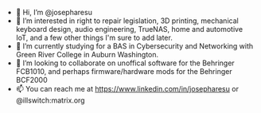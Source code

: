 - 👋 Hi, I’m @josepharesu
- 👀 I’m interested in right to repair legislation, 3D printing, mechanical keyboard design, audio engineering, TrueNAS, home and automotive IoT, and a few other things I'm sure to add later.
- 🌱 I’m currently studying for a BAS in Cybersecurity and Networking with Green River College in Auburn Washington.
- 💞️ I’m looking to collaborate on unoffical software for the Behringer FCB1010, and perhaps firmware/hardware mods for the Behringer BCF2000  
- 📫 You can reach me at https://www.linkedin.com/in/josepharesu or @illswitch:matrix.org

<!---
josepharesu/josepharesu is a ✨ special ✨ repository because its `README.md` (this file) appears on your GitHub profile.
You can click the Preview link to take a look at your changes.
--->
